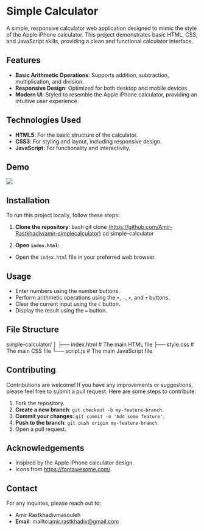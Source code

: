 # Simple Calculator

A simple, responsive calculator web application designed to mimic the style of the Apple iPhone calculator. This project demonstrates basic HTML, CSS, and JavaScript skills, providing a clean and functional calculator interface.

## Features

- **Basic Arithmetic Operations**: Supports addition, subtraction, multiplication, and division.
- **Responsive Design**: Optimized for both desktop and mobile devices.
- **Modern UI**: Styled to resemble the Apple iPhone calculator, providing an intuitive user experience.

## Technologies Used

- **HTML5**: For the basic structure of the calculator.
- **CSS3**: For styling and layout, including responsive design.
- **JavaScript**: For functionality and interactivity.

## Demo

![](demo.png)

## Installation

To run this project locally, follow these steps:

1. **Clone the repository**:
bash
git clone [(https://github.com/Amir-Rastkhadiv/amir-simplecalculator)](https://github.com/Amir-Rastkhadiv/amir-simplecalculator)
cd simple-calculator


2. **Open `index.html`**:
- Open the `index.html` file in your preferred web browser.

## Usage

- Enter numbers using the number buttons.
- Perform arithmetic operations using the `+`, `-`, `×`, and `÷` buttons.
- Clear the current input using the `C` button.
- Display the result using the `=` button.

## File Structure


simple-calculator/
│
├── index.html # The main HTML file
├── style.css # The main CSS file
└── script.js # The main JavaScript file


## Contributing

Contributions are welcome! If you have any improvements or suggestions, please feel free to submit a pull request. Here are some steps to contribute:

1. Fork the repository.
2. **Create a new branch**: `git checkout -b my-feature-branch`.
3. **Commit your changes**: `git commit -m 'Add some feature'`.
4. **Push to the branch**: `git push origin my-feature-branch`.
5. Open a pull request.


## Acknowledgements

- Inspired by the Apple iPhone calculator design.
- Icons from https://fontawesome.com/.

## Contact

For any inquiries, please reach out to:

- Amir Rastkhadivmasouleh
- **Email**: mailto:amir.rastkhadiv@gmail.com

